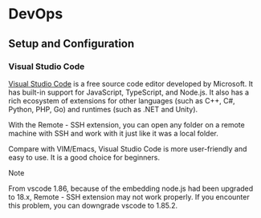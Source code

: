 # DevOps

## Setup and Configuration

### Visual Studio Code

[Visual Studio Code](https://code.visualstudio.com/) is a free source code editor developed by Microsoft. It has built-in support for JavaScript, TypeScript, and Node.js. It also has a rich ecosystem of extensions for other languages (such as C++, C#, Python, PHP, Go) and runtimes (such as .NET and Unity).

With the Remote - SSH extension, you can open any folder on a remote machine with SSH and work with it just like it was a local folder.

Compare with VIM/Emacs, Visual Studio Code is more user-friendly and easy to use. It is a good choice for beginners.

> [!NOTE]
> From vscode 1.86, because of the embedding node.js had been upgraded to 18.x, Remote - SSH extension may not work properly. If you encounter this problem, you can downgrade vscode to 1.85.2.

